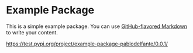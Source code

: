 # Example Package

This is a simple example package. You can use
[GitHub-flavored Markdown](https://guides.github.com/features/mastering-markdown/)
to write your content.

https://test.pypi.org/project/example-package-pablodelfante/0.0.1/

